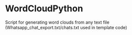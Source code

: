 # WordCloudPython
Script for generating word clouds from any text file (Whatsapp_chat_export.txt/chats.txt used in template code)

